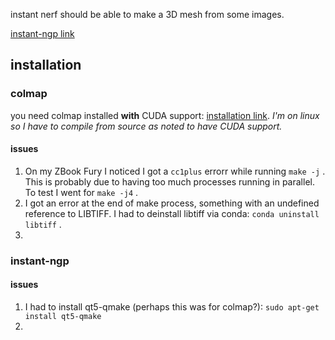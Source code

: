 instant nerf should be able to make a 3D mesh from some images.

[instant-ngp link](https://github.com/NVlabs/instant-ngp/)

## installation

### colmap

you need colmap installed **with** CUDA support: [installation link](https://colmap.github.io/install.html#pre-built-binaries). 
*I'm on linux so I have to compile from source as noted to have CUDA support.*

#### issues

1. On my ZBook Fury I noticed I got a `cc1plus` errorr while running `make -j` . This is probably due to having too much processes running in parallel. To test I went for `make -j4` .
2. I got an error at the end of make process,  something with an undefined reference to LIBTIFF. I had to deinstall libtiff via conda: `conda uninstall libtiff` .
3. 

### instant-ngp

#### issues

1. I had to install qt5-qmake (perhaps this was for colmap?): `sudo apt-get install qt5-qmake` 
2. 

